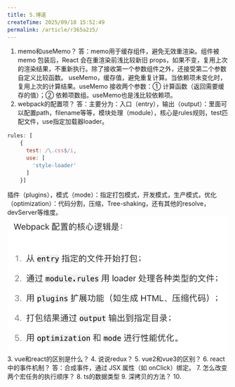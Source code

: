 ```yaml
---
title: 5.博道
createTime: 2025/09/18 15:52:49
permalink: /article/r365a2z5/
---
```

1. memo和useMemo？
  答：memo用于缓存组件，避免无效重渲染。组件被 memo 包装后，React 会在重渲染前浅比较新旧 props，如果不变，复用上次的渲染结果，不重新执行。除了接收第一个参数组件之外，还接受第二个参数自定义比较函数。  useMemo，缓存值，避免重复计算。当依赖项未变化时，复用上次的计算结果。useMemo 接收两个参数：① 计算函数（返回需要缓存的值）；② 依赖项数组。useMemo也是浅比较依赖项。
2. webpack的配置项？
  答：主要分为：入口（entry），输出（output）：里面可以配置path，filename等等，模块处理（module），核心是rules规则，test匹配文件，use指定加载器loader。
  ```jsx 
  rules: [
      {
        test: /\.css$/i,
        use: [
          'style-loader'
        ]
      }]
  ```
  插件（plugins），模式（mode）：指定打包模式，开发模式，生产模式，优化（optimization）：代码分割，压缩，Tree-shaking，还有其他的resolve，devServer等维度。
  ![webpack](webpack.png)
3. vue和react的区别是什么？
4. 说说redux？
5. vue2和vue3的区别？
6. react中的事件机制？
  答：合成事件，通过 JSX 属性（如 onClick）绑定。
7. 怎么改变两个宏任务的执行顺序？
8. ts的数据类型
9. 深拷贝的方法？
10. 